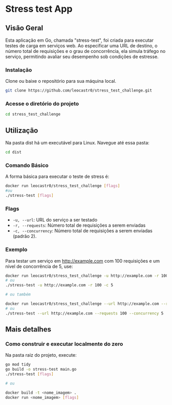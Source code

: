 # Stress test App

## Visão Geral
Esta aplicação em Go, chamada "stress-test", foi criada para executar testes de carga em serviços web. Ao especificar uma URL de destino, o número total de requisições e o grau de concorrência, ela simula tráfego no serviço, permitindo avaliar seu desempenho sob condições de estresse.


### Instalação
Clone ou baixe o repositório para sua máquina local.

```bash
git clone https://github.com/leocastr0/stress_test_challenge.git
```

### Acesse o diretório do projeto

```bash
cd stress_test_challenge
```

## Utilização
Na pasta dist há um executável para Linux. Navegue até essa pasta:

```bash
cd dist
```

### Comando Básico
A forma básica para executar o teste de stress é:


```bash
docker run leocastr0/stress_test_challenge [flags]
#ou
./stress-test [flags]
```

### Flags
- `-u, --url`:  URL do serviço a ser testado
- `-r, --requests`:  Número total de requisições a serem enviadas
- `-c, --concurrency`:  Número total de requisições a serem enviadas  (padrão 2).

### Exemplo
Para testar um serviço em http://example.com com 100 requisições e um nível de concorrência de 5, use:

```bash
docker run leocastr0/stress_test_challenge -u http://example.com -r 100 -c 5
# ou
./stress-test -u http://example.com -r 100 -c 5

# ou também

docker run leocastr0/stress_test_challenge --url http://example.com --requests 100 --concurrency 5
# ou
./stress-test --url http://example.com --requests 100 --concurrency 5
```

## Mais detalhes
### Como construir e executar localmente do zero

Na pasta raiz do projeto, execute:

```bash
go mod tidy
go build -o stress-test main.go
./stress-test [flags]

# ou

docker build -t <nome_imagem> .
docker run <nome_imagem> [flags]

```
